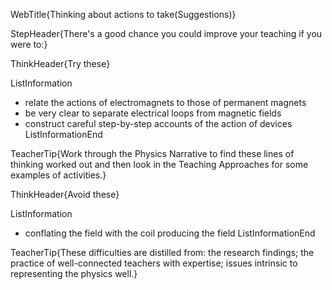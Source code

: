 WebTitle{Thinking about actions to take(Suggestions)}

StepHeader{There's a good chance you could improve your teaching if you were to:}

ThinkHeader{Try these}

ListInformation
- relate the actions of electromagnets to those of permanent magnets
- be very clear to separate electrical loops from magnetic fields
- construct careful step-by-step accounts of the action of devices
ListInformationEnd

TeacherTip{Work through the Physics Narrative to find these lines of thinking worked out and then look in the Teaching Approaches for some examples of activities.}

ThinkHeader{Avoid these}

ListInformation
- conflating the field with the coil producing the field
ListInformationEnd

TeacherTip{These difficulties are distilled from: the research findings; the practice of well-connected teachers with expertise; issues intrinsic to representing the physics well.}


